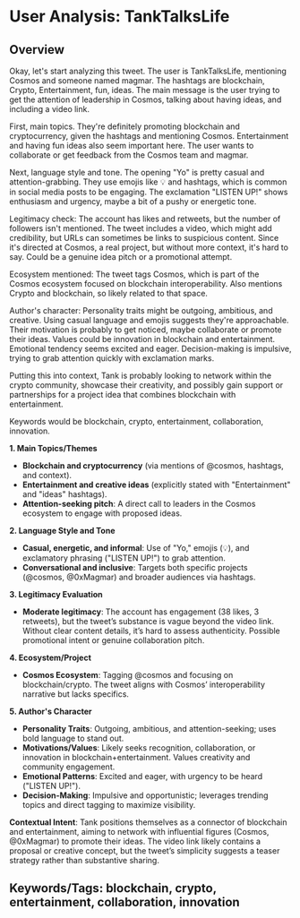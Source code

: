# User Analysis: TankTalksLife

## Overview

<think>
Okay, let's start analyzing this tweet. The user is TankTalksLife, mentioning Cosmos and someone named magmar. The hashtags are blockchain, Crypto, Entertainment, fun, ideas. The main message is the user trying to get the attention of leadership in Cosmos, talking about having ideas, and including a video link.

First, main topics. They're definitely promoting blockchain and cryptocurrency, given the hashtags and mentioning Cosmos. Entertainment and having fun ideas also seem important here. The user wants to collaborate or get feedback from the Cosmos team and magmar.

Next, language style and tone. The opening "Yo" is pretty casual and attention-grabbing. They use emojis like 💡 and hashtags, which is common in social media posts to be engaging. The exclamation "LISTEN UP!" shows enthusiasm and urgency, maybe a bit of a pushy or energetic tone.

Legitimacy check: The account has likes and retweets, but the number of followers isn't mentioned. The tweet includes a video, which might add credibility, but URLs can sometimes be links to suspicious content. Since it's directed at Cosmos, a real project, but without more context, it's hard to say. Could be a genuine idea pitch or a promotional attempt.

Ecosystem mentioned: The tweet tags Cosmos, which is part of the Cosmos ecosystem focused on blockchain interoperability. Also mentions Crypto and blockchain, so likely related to that space.

Author's character: Personality traits might be outgoing, ambitious, and creative. Using casual language and emojis suggests they're approachable. Their motivation is probably to get noticed, maybe collaborate or promote their ideas. Values could be innovation in blockchain and entertainment. Emotional tendency seems excited and eager. Decision-making is impulsive, trying to grab attention quickly with exclamation marks.

Putting this into context, Tank is probably looking to network within the crypto community, showcase their creativity, and possibly gain support or partnerships for a project idea that combines blockchain with entertainment.

Keywords would be blockchain, crypto, entertainment, collaboration, innovation.
</think>

**1. Main Topics/Themes**  
- **Blockchain and cryptocurrency** (via mentions of @cosmos, hashtags, and context).  
- **Entertainment and creative ideas** (explicitly stated with "Entertainment" and "ideas" hashtags).  
- **Attention-seeking pitch**: A direct call to leaders in the Cosmos ecosystem to engage with proposed ideas.  

**2. Language Style and Tone**  
- **Casual, energetic, and informal**: Use of "Yo," emojis (💡), and exclamatory phrasing ("LISTEN UP!") to grab attention.  
- **Conversational and inclusive**: Targets both specific projects (@cosmos, @0xMagmar) and broader audiences via hashtags.  

**3. Legitimacy Evaluation**  
- **Moderate legitimacy**: The account has engagement (38 likes, 3 retweets), but the tweet’s substance is vague beyond the video link. Without clear content details, it’s hard to assess authenticity. Possible promotional intent or genuine collaboration pitch.  

**4. Ecosystem/Project**  
- **Cosmos Ecosystem**: Tagging @cosmos and focusing on blockchain/crypto. The tweet aligns with Cosmos’ interoperability narrative but lacks specifics.  

**5. Author's Character**  
- **Personality Traits**: Outgoing, ambitious, and attention-seeking; uses bold language to stand out.  
- **Motivations/Values**: Likely seeks recognition, collaboration, or innovation in blockchain+entertainment. Values creativity and community engagement.  
- **Emotional Patterns**: Excited and eager, with urgency to be heard ("LISTEN UP!").  
- **Decision-Making**: Impulsive and opportunistic; leverages trending topics and direct tagging to maximize visibility.  

**Contextual Intent**: Tank positions themselves as a connector of blockchain and entertainment, aiming to network with influential figures (Cosmos, @0xMagmar) to promote their ideas. The video link likely contains a proposal or creative concept, but the tweet’s simplicity suggests a teaser strategy rather than substantive sharing.  

**Keywords/Tags**: blockchain, crypto, entertainment, collaboration, innovation
---
